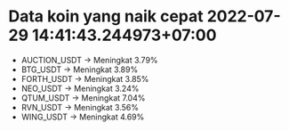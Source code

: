 # Data koin yang naik cepat 2022-07-29 14:41:43.244973+07:00

* AUCTION_USDT -> Meningkat 3.79%
* BTG_USDT -> Meningkat 3.89%
* FORTH_USDT -> Meningkat 3.85%
* NEO_USDT -> Meningkat 3.24%
* QTUM_USDT -> Meningkat 7.04%
* RVN_USDT -> Meningkat 3.56%
* WING_USDT -> Meningkat 4.69%
